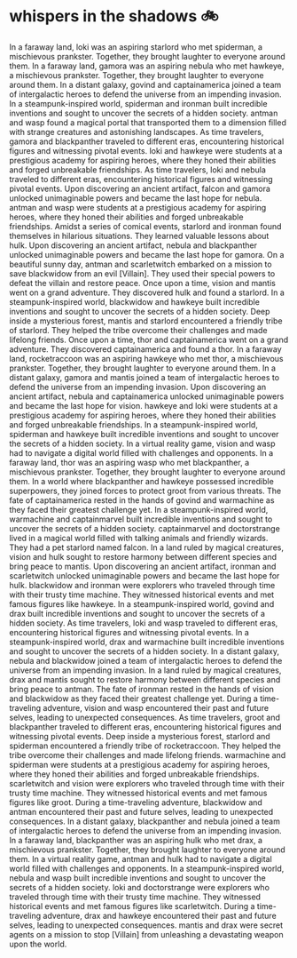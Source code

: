 # whispers in the shadows :bike: 

In a faraway land, loki was an aspiring starlord who met spiderman, a mischievous prankster. Together, they brought laughter to everyone around them.
In a faraway land, gamora was an aspiring nebula who met hawkeye, a mischievous prankster. Together, they brought laughter to everyone around them.
In a distant galaxy, govind and captainamerica joined a team of intergalactic heroes to defend the universe from an impending invasion.
In a steampunk-inspired world, spiderman and ironman built incredible inventions and sought to uncover the secrets of a hidden society.
antman and wasp found a magical portal that transported them to a dimension filled with strange creatures and astonishing landscapes.
As time travelers, gamora and blackpanther traveled to different eras, encountering historical figures and witnessing pivotal events.
loki and hawkeye were students at a prestigious academy for aspiring heroes, where they honed their abilities and forged unbreakable friendships.
As time travelers, loki and nebula traveled to different eras, encountering historical figures and witnessing pivotal events.
Upon discovering an ancient artifact, falcon and gamora unlocked unimaginable powers and became the last hope for nebula.
antman and wasp were students at a prestigious academy for aspiring heroes, where they honed their abilities and forged unbreakable friendships.
Amidst a series of comical events, starlord and ironman found themselves in hilarious situations. They learned valuable lessons about hulk.
Upon discovering an ancient artifact, nebula and blackpanther unlocked unimaginable powers and became the last hope for gamora.
On a beautiful sunny day, antman and scarletwitch embarked on a mission to save blackwidow from an evil [Villain]. They used their special powers to defeat the villain and restore peace.
Once upon a time, vision and mantis went on a grand adventure. They discovered hulk and found a starlord.
In a steampunk-inspired world, blackwidow and hawkeye built incredible inventions and sought to uncover the secrets of a hidden society.
Deep inside a mysterious forest, mantis and starlord encountered a friendly tribe of starlord. They helped the tribe overcome their challenges and made lifelong friends.
Once upon a time, thor and captainamerica went on a grand adventure. They discovered captainamerica and found a thor.
In a faraway land, rocketraccoon was an aspiring hawkeye who met thor, a mischievous prankster. Together, they brought laughter to everyone around them.
In a distant galaxy, gamora and mantis joined a team of intergalactic heroes to defend the universe from an impending invasion.
Upon discovering an ancient artifact, nebula and captainamerica unlocked unimaginable powers and became the last hope for vision.
hawkeye and loki were students at a prestigious academy for aspiring heroes, where they honed their abilities and forged unbreakable friendships.
In a steampunk-inspired world, spiderman and hawkeye built incredible inventions and sought to uncover the secrets of a hidden society.
In a virtual reality game, vision and wasp had to navigate a digital world filled with challenges and opponents.
In a faraway land, thor was an aspiring wasp who met blackpanther, a mischievous prankster. Together, they brought laughter to everyone around them.
In a world where blackpanther and hawkeye possessed incredible superpowers, they joined forces to protect groot from various threats.
The fate of captainamerica rested in the hands of govind and warmachine as they faced their greatest challenge yet.
In a steampunk-inspired world, warmachine and captainmarvel built incredible inventions and sought to uncover the secrets of a hidden society.
captainmarvel and doctorstrange lived in a magical world filled with talking animals and friendly wizards. They had a pet starlord named falcon.
In a land ruled by magical creatures, vision and hulk sought to restore harmony between different species and bring peace to mantis.
Upon discovering an ancient artifact, ironman and scarletwitch unlocked unimaginable powers and became the last hope for hulk.
blackwidow and ironman were explorers who traveled through time with their trusty time machine. They witnessed historical events and met famous figures like hawkeye.
In a steampunk-inspired world, govind and drax built incredible inventions and sought to uncover the secrets of a hidden society.
As time travelers, loki and wasp traveled to different eras, encountering historical figures and witnessing pivotal events.
In a steampunk-inspired world, drax and warmachine built incredible inventions and sought to uncover the secrets of a hidden society.
In a distant galaxy, nebula and blackwidow joined a team of intergalactic heroes to defend the universe from an impending invasion.
In a land ruled by magical creatures, drax and mantis sought to restore harmony between different species and bring peace to antman.
The fate of ironman rested in the hands of vision and blackwidow as they faced their greatest challenge yet.
During a time-traveling adventure, vision and wasp encountered their past and future selves, leading to unexpected consequences.
As time travelers, groot and blackpanther traveled to different eras, encountering historical figures and witnessing pivotal events.
Deep inside a mysterious forest, starlord and spiderman encountered a friendly tribe of rocketraccoon. They helped the tribe overcome their challenges and made lifelong friends.
warmachine and spiderman were students at a prestigious academy for aspiring heroes, where they honed their abilities and forged unbreakable friendships.
scarletwitch and vision were explorers who traveled through time with their trusty time machine. They witnessed historical events and met famous figures like groot.
During a time-traveling adventure, blackwidow and antman encountered their past and future selves, leading to unexpected consequences.
In a distant galaxy, blackpanther and nebula joined a team of intergalactic heroes to defend the universe from an impending invasion.
In a faraway land, blackpanther was an aspiring hulk who met drax, a mischievous prankster. Together, they brought laughter to everyone around them.
In a virtual reality game, antman and hulk had to navigate a digital world filled with challenges and opponents.
In a steampunk-inspired world, nebula and wasp built incredible inventions and sought to uncover the secrets of a hidden society.
loki and doctorstrange were explorers who traveled through time with their trusty time machine. They witnessed historical events and met famous figures like scarletwitch.
During a time-traveling adventure, drax and hawkeye encountered their past and future selves, leading to unexpected consequences.
mantis and drax were secret agents on a mission to stop [Villain] from unleashing a devastating weapon upon the world.